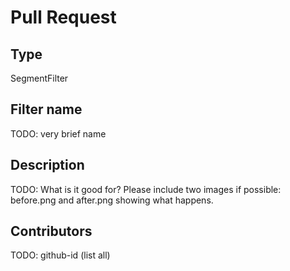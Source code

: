 # Pull Request

## Type
SegmentFilter

## Filter name
TODO: very brief name

## Description
TODO: What is it good for? Please include two images if possible: before.png  and after.png showing what happens.

## Contributors
TODO: github-id (list all)
